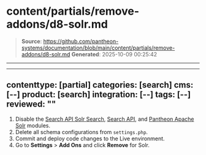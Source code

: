 # content/partials/remove-addons/d8-solr.md

> **Source**: https://github.com/pantheon-systems/documentation/blob/main/content/partials/remove-addons/d8-solr.md
> **Generated**: 2025-10-09 00:25:42

---

---
contenttype: [partial]
categories: [search]
cms: [--]
product: [search]
integration: [--]
tags: [--]
reviewed: ""
---

1. Disable the [Search API Solr Search](https://www.drupal.org/project/search_api_solr), [Search API](https://www.drupal.org/project/search_api), and [Pantheon Apache Solr](https://www.drupal.org/project/search_api_pantheon) modules.
1. Delete all schema configurations from `settings.php`.
1. Commit and deploy code changes to the Live environment.
1. Go to **<Icon icon="gear" /> Settings** &gt; **Add Ons** and click **Remove** for Solr.
